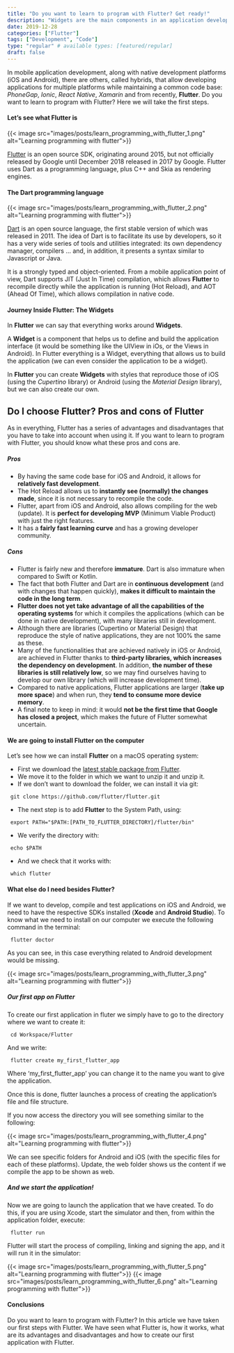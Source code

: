 ```yaml
---
title: "Do you want to learn to program with Flutter? Get ready!"
description: "Widgets are the main components in an application developed with Flutter. Learn what types there are, how to create them and how to use them."
date: 2019-12-28
categories: ["Flutter"]
tags: ["Development", "Code"]
type: "regular" # available types: [featured/regular]
draft: false
---
```


In mobile application development, along with native development platforms (iOS and Android), there are others, called hybrids, that allow developing applications for multiple platforms while maintaining a common code base: *PhoneGap*, *Ionic*, *React Native*, *Xamarin* and from recently, **Flutter**. Do you want to learn to program with Flutter? Here we will take the first steps.

#### Let’s see what Flutter is

{{< image src="images/posts/learn_programming_with_flutter_1.png" alt="Learning programming with flutter">}}

[Flutter](https://flutter.dev/) is an open source SDK, originating around 2015, but not officially released by Google until December 2018 released in 2017 by Google. Flutter uses Dart as a programming language, plus C++ and Skia as rendering engines.
#### The Dart programming language

{{< image src="images/posts/learn_programming_with_flutter_2.png" alt="Learning programming with flutter">}}

[Dart](https://dart.dev/) is an open source language, the first stable version of which was released in 2011. The idea of Dart is to facilitate its use by developers, so it has a very wide series of tools and utilities integrated: its own dependency manager, compilers … and, in addition, it presents a syntax similar to Javascript or Java.

It is a strongly typed and object-oriented. From a mobile application point of view, Dart supports JIT (Just In Time) compilation, which allows **Flutter** to recompile directly while the application is running (Hot Reload), and AOT (Ahead Of Time), which allows compilation in native code.
#### Journey Inside Flutter: The Widgets

In **Flutter** we can say that everything works around **Widgets**.

A **Widget** is a component that helps us to define and build the application interface (it would be something like the UIView in iOs, or the Views in Android). In Flutter everything is a Widget, everything that allows us to build the application (we can even consider the application to be a widget).

In **Flutter** you can create **Widgets** with styles that reproduce those of iOS (using the *Cupertino* library) or Android (using the *Material Design* library), but we can also create our own.
## Do I choose Flutter? Pros and cons of Flutter

As in everything, Flutter has a series of advantages and disadvantages that you have to take into account when using it. If you want to learn to program with Flutter, you should know what these pros and cons are.
##### Pros

* By having the same code base for iOS and Android, it allows for **relatively fast development**.
* The Hot Reload allows us to **instantly see (normally) the changes made**, since it is not necessary to recompile the code.
* Flutter, apart from iOS and Android, also allows compiling for the web (update). It is **perfect for developing MVP** (Minimum Viable Product) with just the right features.
* It has a **fairly fast learning curve** and has a growing developer community.

##### Cons

* Flutter is fairly new and therefore **immature**. Dart is also immature when compared to Swift or Kotlin.
* The fact that both Flutter and Dart are in **continuous development** (and with changes that happen quickly), **makes it difficult to maintain the code in the long term**.
* **Flutter does not yet take advantage of all the capabilities of the operating systems** for which it compiles the applications (which can be done in native development), with many libraries still in development.
* Although there are libraries (Cupertino or Material Design) that reproduce the style of native applications, they are not 100% the same as these.
* Many of the functionalities that are achieved natively in iOS or Android, are achieved in Flutter thanks to **third-party libraries, which increases the dependency on development**. In addition, **the number of these libraries is still relatively low**, so we may find ourselves having to develop our own library (which will increase development time).
* Compared to native applications, Flutter applications are larger (**take up more space**) and when run, they **tend to consume more device memory**.
* A final note to keep in mind: it would **not be the first time that Google has closed a project**, which makes the future of Flutter somewhat uncertain.

#### We are going to install Flutter on the computer

Let’s see how we can install **Flutter** on a macOS operating system:

* First we download the [latest stable package from Flutter](https://flutter.dev/docs/get-started/install/macos).
* We move it to the folder in which we want to unzip it and unzip it.
* If we don’t want to download the folder, we can install it via git:

```shell
 git clone https://github.com/flutter/flutter.git
```

* The next step is to add **Flutter** to the System Path, using:

```shell
 export PATH="$PATH:[PATH_TO_FLUTTER_DIRECTORY]/flutter/bin"
```


* We verify the directory with:

```shell
 echo $PATH
```


* And we check that it works with:

```shell
 which flutter
```


#### What else do I need besides Flutter?

If we want to develop, compile and test applications on iOS and Android, we need to have the respective SDKs installed (**Xcode** and **Android Studio**). To know what we need to install on our computer we execute the following command in the terminal:

```shell
 flutter doctor
```


As you can see, in this case everything related to Android development would be missing.

{{< image src="images/posts/learn_programming_with_flutter_3.png" alt="Learning programming with flutter">}}

##### Our first app on Flutter

To create our first application in fluter we simply have to go to the directory where we want to create it:

```shell
 cd Workspace/Flutter
```


And we write:

```shell
 flutter create my_first_flutter_app
```


Where ‘my_first_flutter_app’ you can change it to the name you want to give the application.

Once this is done, flutter launches a process of creating the application’s file and file structure.

If you now access the directory you will see something similar to the following:

{{< image src="images/posts/learn_programming_with_flutter_4.png" alt="Learning programming with flutter">}}

We can see specific folders for Android and iOS (with the specific files for each of these platforms). Update, the web folder shows us the content if we compile the app to be shown as web.
##### And we start the application!

Now we are going to launch the application that we have created. To do this, if you are using Xcode, start the simulator and then, from within the application folder, execute:

```shell
 flutter run
```

Flutter will start the process of compiling, linking and signing the app, and it will run it in the simulator:

{{< image src="images/posts/learn_programming_with_flutter_5.png" alt="Learning programming with flutter">}}
{{< image src="images/posts/learn_programming_with_flutter_6.png" alt="Learning programming with flutter">}}

#### Conclusions

Do you want to learn to program with Flutter? In this article we have taken our first steps with Flutter. We have seen what Flutter is, how it works, what are its advantages and disadvantages and how to create our first application with Flutter.
